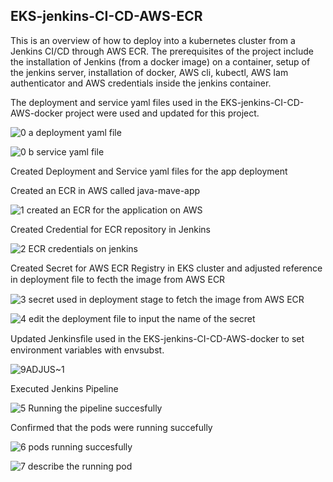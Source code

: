 ## EKS-jenkins-CI-CD-AWS-ECR
This is an overview of how to deploy into a kubernetes cluster from a Jenkins CI/CD through AWS ECR. The prerequisites of the project include the installation of Jenkins (from a docker image) on a container, setup of the jenkins server, installation of docker, AWS cli, kubectl, AWS Iam authenticator and AWS credentials inside the jenkins container. 

The  deployment and service yaml files used in the  EKS-jenkins-CI-CD-AWS-docker project were used and updated for this project.


![0 a deployment yaml file](https://github.com/opeyemiagbadero/EKS-jenkins-CI-CD-AWS-ECR/assets/79456052/8f14ebd0-4a02-4f02-aa57-3525e8940c6f)


![0 b service yaml file](https://github.com/opeyemiagbadero/EKS-jenkins-CI-CD-AWS-ECR/assets/79456052/d7a19c49-3adc-419f-ad69-31274ac19ff2)

Created Deployment and Service yaml files for the app deployment

Created an ECR in AWS called java-mave-app

![1  created an ECR for the application on AWS](https://github.com/opeyemiagbadero/EKS-jenkins-CI-CD-AWS-ECR/assets/79456052/428af01a-b20f-471a-b5eb-7e9517eb0bd7)

Created Credential for ECR repository in Jenkins

![2  ECR credentials on jenkins](https://github.com/opeyemiagbadero/EKS-jenkins-CI-CD-AWS-ECR/assets/79456052/3fba0872-3cd0-4e8f-ae7d-a73a982877bb)

Created Secret for AWS ECR Registry in EKS cluster and adjusted reference in deployment ﬁle to fecth the image from AWS ECR 

![3  secret used in deployment stage to fetch  the image from AWS ECR](https://github.com/opeyemiagbadero/EKS-jenkins-CI-CD-AWS-ECR/assets/79456052/5e452448-d7b4-435d-8b3a-029754205bcb)

![4  edit the deployment file to input the name of the secret](https://github.com/opeyemiagbadero/EKS-jenkins-CI-CD-AWS-ECR/assets/79456052/b5b124ea-98e0-4e34-9dbe-81e56cb2ee99)

Updated Jenkinsﬁle used in the EKS-jenkins-CI-CD-AWS-docker to set environment variables with envsubst.


![9ADJUS~1](https://github.com/opeyemiagbadero/EKS-jenkins-CI-CD-AWS-ECR/assets/79456052/0bc92ea8-e715-455f-a799-d11a0796987e)

Executed Jenkins Pipeline

![5  Running the pipeline succesfully](https://github.com/opeyemiagbadero/EKS-jenkins-CI-CD-AWS-ECR/assets/79456052/ca1bc59c-ba43-4da8-b64f-0fc582bb88b3)

Confirmed that the pods were running succefully

![6  pods running succesfully](https://github.com/opeyemiagbadero/EKS-jenkins-CI-CD-AWS-ECR/assets/79456052/a9d7096d-0ee2-42df-99da-6bc2c326e871)

![7  describe the running pod](https://github.com/opeyemiagbadero/EKS-jenkins-CI-CD-AWS-ECR/assets/79456052/329ef44f-30f8-48aa-988f-baeb5e473f8d)


